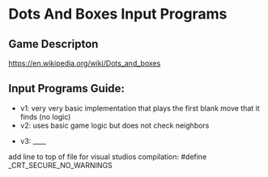 # Dots And Boxes Input Programs

<!---### Authors:-->

## Game Descripton

https://en.wikipedia.org/wiki/Dots_and_boxes

<!---## How to use-->



## Input Programs Guide:
- v1: very very basic implementation that plays the first blank move that it finds (no logic)
- v2: uses basic game logic but does not check neighbors
<!---
- v3: uses basic game logic and checks neighbors
- v4: uses ____ algorithm to find best play
-->
- v3: ____

add line to top of file for visual studios compilation: #define _CRT_SECURE_NO_WARNINGS
